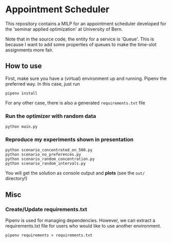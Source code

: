 # Appointment Scheduler

This repository contains a MILP for an appointment scheduler developed for the 'seminar applied optimization' at University of Bern. 

Note that in the source code, the entity for a service is 'Queue'. This is because I want to add some properties of queues to make the time-slot assignments more fair.

## How to use

First, make sure you have a (virtual) environment up and running. Pipenv the preferred way. In this case, just run

```shell
pipenv install
```

For any other case, there is also a generated `requirements.txt` file


### Run the optimizer with random data

```shell
python main.py
```

### Reproduce my experiments shown in presentation

```shell
python scenario_concentrated_on_500.py
python scenario_no_preferences.py
python scenario_random_concentration.py
python scenario_random_intervals.py
```

You will get the solution as console output and **plots** (see the `out/` directory!)

## Misc

### Create/Update requirements.txt 

Pipenv is used for managing dependencies. However, we can extract a requirements.txt file for users who would like to use another environment.

```shell
pipenv requirements > requirements.txt
```